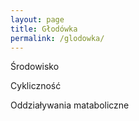 ```yaml
---
layout: page
title: Głodówka
permalink: /glodowka/
---
```


Środowisko

Cykliczność

Oddziaływania mataboliczne
